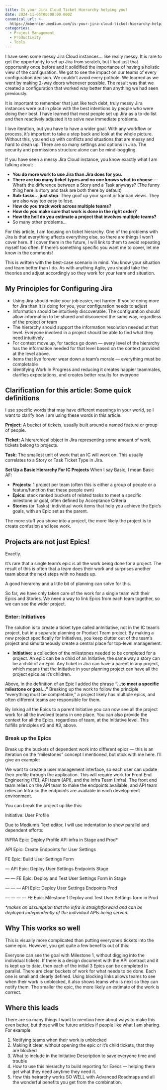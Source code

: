 ```yaml
---
title: Is your Jira Cloud Ticket Hierarchy helping you?
date: 2024-11-05T00:00:00.000Z
canonical_url: >-
  https://mbernier.medium.com/is-your-jira-cloud-ticket-hierarchy-helping-you-d3476f8be59e
categories:
  - Project Management
  - Productivity
  - Tools
---
```


I have seen some messy Jira Cloud instances… like really messy. It is rare to get the opportunity to set up Jira from scratch, but I had just that opportunity once before and it solidified the importance of having a holistic view of the configuration. We got to see the impact on our teams of every configuration decision. We couldn’t avoid every pothole. We learned as we went by making 2-way doors whenever possible. The result was that we created a configuration that worked way better than anything we had seen previously.

It is important to remember that just like tech debt, truly messy Jira instances were put in place with the best intentions by people who were doing their best. I have learned that most people set up Jira as a to-do list and then reactively adjusted it to solve new immediate problems.

I love iteration, but you have to have a wider goal. With any workflow or process, it’s important to take a step back and look at the whole picture. Without this, you end up with conflicts and situations that are messy and hard to clean up. There are so many settings and options in Jira. The security and permissions structure alone can be mind-boggling.

If you have seen a messy Jira Cloud instance, you know exactly what I am talking about:

- **You do more work to use Jira than Jira does for you.**
- **There are too many ticket types and no one knows what to choose** — What’s the difference between a Story and a Task anyways? (The funny thing here is story and task are both there by default)
- **Sub-tasks… just stop.** They goof up your sprint or kanban views. They are also way too easy to lose.
- **How do you track work across multiple teams?**
- **How do you make sure that work is done in the right order?**
- **How the hell do you estimate a project that involves multiple teams?**
- So many other problems…

For this article, I am focusing on ticket hierarchy. One of the problems with Jira is that everything affects everything else, so there are things I won’t cover here. If I cover them in the future, I will link to them to avoid repeating myself too often. If there’s something specific you want me to cover, let me know in the comments!

This is written with the best-case scenario in mind. You know your situation and team better than I do. As with anything Agile, you should take the theories and adjust accordingly so they work for your team and situation.

## My Principles for Configuring Jira
- Using Jira should make your job easier, not harder. If you’re doing more for Jira than it is doing for you, your configuration needs to adjust
- Information should be intuitively discoverable. The configuration should allow information to be shared and discovered the same way, regardless of the project or team
- The hierarchy should support the information resolution needed at that level. Everyone involved in a project should be able to find what they need intuitively
- For context move up, for tactics go down — every level of the hierarchy has the information needed for that level based on the context provided at the level above.
- Items that live forever wear down a team’s morale — everything must be completable
- Identifying Work In Progress and reducing it creates happier teammates, clarifies expectations, and creates better results for everyone
## Clarification for this article: Some quick definitions
I use specific words that may have different meanings in your world, so I want to clarify how I am using these words in this article.

**Project:** A bucket of tickets, usually built around a named feature or group of people.

**Ticket:** A hierarchical object in Jira representing some amount of work, tickets belong to projects.

**Task:** The smallest unit of work that an IC will work on. This usually correlates to a Story or Task Ticket Type in Jira.

**Set Up a Basic Hierarchy For IC Projects**
When I say Basic, I mean Basic AF:

- **Projects:** 1 project per team (often this is either a group of people or a feature/function that these people own)
- **Epics:** stack ranked buckets of related tasks to meet a specific milestone or goal, often defined by Acceptance Criteria
- **Stories** (or Tasks): individual work items that help you achieve the Epic’s goals, with an Epic set as the parent.

The more stuff you shove into a project, the more likely the project is to create confusion and lose work.

## Projects are not just Epics!
Exactly.

It’s rare that a single team’s epic is all the work being done for a project. The result of this is often that a team does their work and surprises another team about the next steps with no heads up.

A good hierarchy and a little bit of planning can solve for this.

So far, we have only taken care of the work for a single team with their Epics and Stories. We need a way to link Epics from each team together, so we can see the wider project.

### Enter: Initiatives
The solution is to create a ticket type called anInitiative, not in the IC team’s project, but in a separate planning or Product Team project. By making a new project specifically for Initiatives, you keep clutter out of the team’s project and simultaneously create a central place for top-level management.

- **Initiative:** a collection of the milestones needed to be completed for a project.
An epic can be a child of an Initiative, the same way a story can be a child of an Epic. Any ticket in Jira can have a parent in any project, which means that the Initiative in your planning project can have all the project epics as it’s children.

Above, in the definition of an Epic I added the phrase **“…to meet a specific milestone or goal…”** Breaking up the work to follow the principle “everything must be completable,” a project likely has multiple epics, and often different teams are responsible for them.

By linking all the Epics to a parent Initiative you can now see all the project work for all the involved teams in one place. You can also provide the context for all the Epics, regardless of team, at the Initiative level. This fulfills principles #2 and #3, above.

### Break up the Epics
Break up the buckets of dependent work into different epics — this is an iteration on the “milestones” concept I mentioned, but stick with me here. I’ll give an example:

We want to create a user management interface, so each user can update their profile through the application. This will require work for Front End Engineering (FE), API team (API), and the Infra Team (Infra). The front end team relies on the API team to make the endpoints available, and API team relies on Infra so the endpoints are available in each development environment.

You can break the project up like this:

Initiative: User Profile

Due to Medium’s Text editor, I will use indentation to show parallel and dependent efforts:

INFRA Epic: Deploy Profile API infra in Stage and Prod*

API Epic: Create Endpoints for User Settings

FE Epic: Build User Settings Form

— API Epic: Deploy User Settings Endpoints Stage

— — FE Epic: Deploy and Test User Settings Form in Stage

— — — API Epic: Deploy User Settings Endpoints Prod

— — — — FE Epic: Milestone 1 Deploy and Test User Settings form in Prod

*\*makes an assumption that the infra is straightforward and can be deployed independently of the individual APIs being served.*

## Why This works so well
This is visually more complicated than putting everyone’s tickets into the same epic. However, you get quite a few benefits out of this:

Everyone can see the goal with Milestone 1, without digging into the individual tickets.
If there is a design document with the API contract and it is kept up to date, then each of the initial 3 Epics can be completed in parallel.
There are clear buckets of work for what needs to be done. Each one is small and clearly defined.
Using blocking links allows teams to see when their work is unblocked, it also shows teams who is next so they can notify them.
The smaller the epic, the more likely an estimate of the work is correct.

## Where this leads
There are so many things I want to mention here about ways to make this even better, but those will be future articles if people like what I am sharing. For example:

1. Notifying teams when their work is unblocked
2. Making it clear, without opening the epic or it’s child tickets, that they are blocked
3. What to include in the Initiative Description to save everyone time and trouble
4. How to use this hierarchy to build reporting for Execs — helping them get what they need anytime they need it.
5. How this heirarchy works SO WELL with Advanced Roadmaps and all the wonderful benefits you get from the combination.
